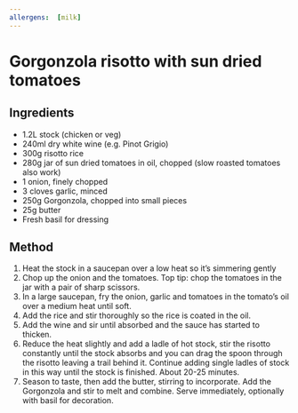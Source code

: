 ```yaml
---
allergens:  [milk]
---
```


# Gorgonzola risotto with sun dried tomatoes

## Ingredients

* 1.2L stock (chicken or veg)
* 240ml dry white wine (e.g. Pinot Grigio)
* 300g risotto rice
* 280g jar of sun dried tomatoes in oil, chopped (slow roasted tomatoes also work)
* 1 onion, finely chopped
* 3 cloves garlic, minced
* 250g Gorgonzola, chopped into small pieces
* 25g butter
* Fresh basil for dressing

## Method

1. Heat the stock in a saucepan over a low heat so it’s simmering gently
2. Chop up the onion and the tomatoes. Top tip: chop the tomatoes in the jar with a pair of sharp scissors.
3. In a large saucepan, fry the onion, garlic and tomatoes in the tomato’s oil over a medium heat until soft.
4. Add the rice and stir thoroughly so the rice is coated in the oil.
5. Add the wine and sir until absorbed and the sauce has started to thicken.
6. Reduce the heat slightly and add a ladle of hot stock, stir the risotto constantly until the stock absorbs and you can drag the spoon through the risotto leaving a trail behind it. Continue adding single ladles of stock in this way until the stock is finished. About 20-25 minutes.
7. Season to taste, then add the butter, stirring to incorporate. Add the Gorgonzola and stir to melt and combine. Serve immediately, optionally with basil for decoration.
